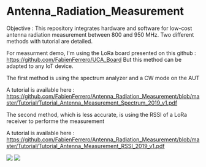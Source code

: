 # Antenna_Radiation_Measurement

Objective : This repository integrates hardware and software for low-cost antenna radiation measurement between 800 and 950 MHz.
Two different methods with tutorial are detailed.

For measurment demo, I'm using the LoRa board presented on this github : https://github.com/FabienFerrero/UCA_Board
But this method can be adapted to any IoT device.

The first method is using the spectrum analyzer and a CW mode on the AUT

A tutorial is available here : https://github.com/FabienFerrero/Antenna_Radiation_Measurement/blob/master/Tutorial/Tutorial_Antenna_Measurement_Spectrum_2019_v1.pdf

The second method, which is less accurate, is using the RSSI of a LoRa receiver to performe the measurement

A tutorial is available here : https://github.com/FabienFerrero/Antenna_Radiation_Measurement/blob/master/Tutorial/Tutorial_Antenna_Measurement_RSSI_2019_v1.pdf


<img src="https://github.com/FabienFerrero/Antenna_Radiation_Measurement/blob/master/documents/picture/receiver.png">


<img src="https://github.com/FabienFerrero/Antenna_Radiation_Measurement/blob/master/documents/picture/ref_ant.png">

